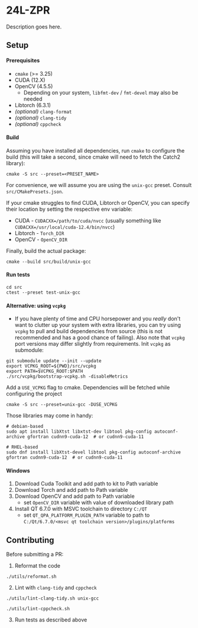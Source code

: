 # 24L-ZPR

Description goes here.

## Setup

#### Prerequisites
- `cmake` (>= 3.25)
- CUDA (12.X)
- OpenCV (4.5.5)
   - Depending on your system, `libfmt-dev` / `fmt-devel` may also be needed
- Libtorch (6.3.1)
- _(optional)_ `clang-format`
- _(optional)_ `clang-tidy`
- _(optional)_ `cppcheck`

#### Build

Assuming you have installed all dependencies, run `cmake` to configure the build (this will take a second, since cmake will need to fetch the Catch2 library):

```shell
cmake -S src --preset=<PRESET_NAME>
```

For convenience, we will assume you are using the `unix-gcc` preset. Consult `src/CMakePresets.json`.

If your cmake struggles to find CUDA, Libtorch or OpenCV, you can specify their location by setting the respective env variable:
- CUDA - `CUDACXX=/path/to/cuda/nvcc` (usually something like `CUDACXX=/usr/local/cuda-12.4/bin/nvcc`)
- Libtorch - `Torch_DIR`
- OpenCV - `OpenCV_DIR`

Finally, build the actual package:

```shell
cmake --build src/build/unix-gcc
```

#### Run tests
```shell
cd src
ctest --preset test-unix-gcc
```

#### Alternative: using `vcpkg`
- If you have plenty of time and CPU horsepower and you *really* don't want to clutter up your system with extra libraries, you can try using `vcpkg` to pull and build dependencies from source (this is not recommended and has a good chance of failing). Also note that `vcpkg` port versions may differ slightly from requirements.  Init `vcpkg` as submodule:


```shell
git submodule update --init --update
export VCPKG_ROOT=${PWD}/src/vcpkg
export PATH=$VCPKG_ROOT:$PATH
./src/vcpkg/bootstrap-vcpkg.sh -disableMetrics
```

Add a `USE_VCPKG` flag to cmake. Dependencies will be fetched while configuring the project

```shell
cmake -S src --preset=unix-gcc -DUSE_VCPKG
```

Those libraries may come in handy:

```shell
# debian-based
sudo apt install libXtst libxtst-dev libtool pkg-config autoconf-archive gfortran cudnn9-cuda-12  # or cudnn9-cuda-11

# RHEL-based 
sudo dnf install libXtst-devel libtool pkg-config autoconf-archive gfortran cudnn9-cuda-12  # or cudnn9-cuda-11
```

#### Windows
1. Download Cuda Toolkit and add path to kit to Path variable
2. Download Torch and add path to Path variable
3. Download OpenCV and add path to Path variable
   - set `OpenCV_DIR` variable with value of downloaded library path
4. Install QT 6.7.0 with MSVC toolchain to directory `C:/QT`
   - set `QT_QPA_PLATFORM_PLUGIN_PATH` variable to path to `C:/Qt/6.7.0/<msvc qt toolchain version>/plugins/platforms`

## Contributing

Before submitting a PR:

1. Reformat the code

```shell
./utils/reformat.sh
```

2. Lint with `clang-tidy` and `cppcheck`
```shell
./utils/lint-clang-tidy.sh unix-gcc

./utils/lint-cppcheck.sh
```

3. Run tests as described above
